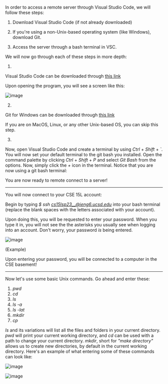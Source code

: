 In order to access a remote server through Visual Studio Code, we will follow these steps:

1) Download Visual Studio Code (if not already downloaded)

2) If you're using a non-Unix-based operating system (like Windows), download Git.

3) Access the server through a bash terminal in VSC.

We will now go through each of these steps in more depth:

1) 
Visual Studio Code can be downloaded through [this link](ttps://code.visualstudio.com/download)

Upon opening the program, you will see a screen like this:

![image](https://user-images.githubusercontent.com/130111715/231045057-e4e7d529-0f45-4af9-95b2-780470da94bb.png)

2)
Git for Windows can be downloaded through [this link](tps://git-scm.com/download/win)

If you are on MacOS, Linux, or any other Unix-based OS, you can skip this step.

3)
Now, open Visual Studio Code and create a terminal by using *Ctrl* + *Shift* + *`*. You will now set your default terminal to the git bash you installed.
Open the command palette by clicking *Ctrl* + *Shift* + *P* and select *Git Bash* from the options. Now, simply click the *+* icon in the terminal. Notice that you are now using a git bash terminal:



You are now ready to remote connect to a server!

________________________________________________

You will now connect to your CSE 15L account:


Begin by typing *$ ssh cs15lsp23__@ieng6.ucsd.edu* into your bash terminal (replace the blank spaces with the letters associated with your account).

Upon doing this, you will be requested to enter your password. When you type it in, you will not see the the asterisks you usually see when
logging into an account. Don't worry, your password *is* being entered.

![image](https://user-images.githubusercontent.com/130111715/231058801-c6356f9f-c7a0-4b31-96b9-4c3a0af97977.png)

(Example)


Upon entering your password, you will be connected to a computer in the CSE basement!



________________________________________________

Now let's use some basic Unix commands. Go ahead and enter these:

1) *pwd*
2) *cd*
3) *ls*
4) *ls -a*
5) *ls -lat*
6) *mkdir*
7) *cp*

*ls* and its variations will list all the files and folders in your current directory. *pwd* will print your current working directory, and *cd* can be used with a path to change your current directory. *mkdir*, short for *"make directory"* allows us to create new directories, by default in the current working directory. Here's an example of what entering some of these commands can look like:

![image](https://user-images.githubusercontent.com/130111715/231058621-061db195-d4be-4247-8ed2-71301f7267fd.png)

![image](https://user-images.githubusercontent.com/130111715/231058659-e6d33d29-8c07-4187-86e3-152cc916d997.png)
